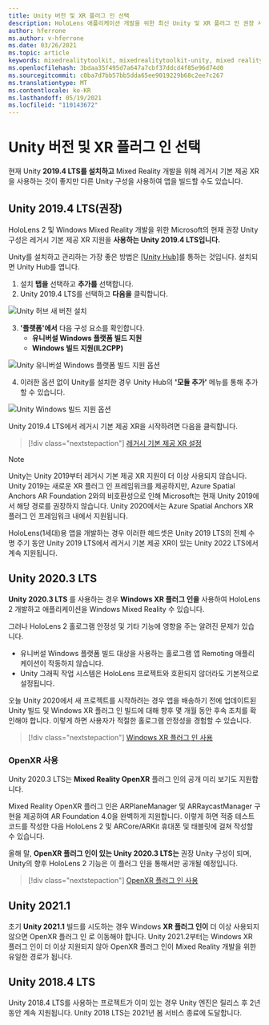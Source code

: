 ```yaml
---
title: Unity 버전 및 XR 플러그 인 선택
description: HoloLens 애플리케이션 개발을 위한 최신 Unity 및 XR 플러그 인 권장 사항을 최신 상태로 유지합니다.
author: hferrone
ms.author: v-hferrone
ms.date: 03/26/2021
ms.topic: article
keywords: mixedrealitytoolkit, mixedrealitytoolkit-unity, mixed reality 헤드셋, windows mixed reality 헤드셋, 가상 현실 헤드셋, unity
ms.openlocfilehash: 3bdaa35f495d7a647a7cbf37ddcd4f85e96d74d0
ms.sourcegitcommit: c0ba7d7bb57bb5dda65ee9019229b68c2ee7c267
ms.translationtype: MT
ms.contentlocale: ko-KR
ms.lasthandoff: 05/19/2021
ms.locfileid: "110143672"
---
```

# <a name="choosing-a-unity-version-and-xr-plugin"></a>Unity 버전 및 XR 플러그 인 선택

현재 Unity **2019.4 LTS를 설치하고** Mixed Reality 개발을 위해 레거시 기본 제공 XR을 사용하는 것이 좋지만 다른 Unity 구성을 사용하여 앱을 빌드할 수도 있습니다.

## <a name="unity-20194-lts-recommended"></a>Unity 2019.4 LTS(권장)

HoloLens 2 및 Windows Mixed Reality 개발을 위한 Microsoft의 현재 권장 Unity 구성은 레거시 기본 제공 XR 지원을 **사용하는 Unity 2019.4 LTS입니다.**

Unity를 설치하고 관리하는 가장 좋은 방법은 <a href="https://unity3d.com/get-unity/download" target="_blank">[Unity Hub]</a>를 통하는 것입니다. 설치되면 Unity Hub를 엽니다.

1. 설치 **탭을** 선택하고 **추가를** 선택합니다.
2. Unity 2019.4 LTS를 선택하고 **다음을** 클릭합니다.

![Unity 허브 새 버전 설치](images/unity-hub-img-01.png)

3. **'플랫폼'에서** 다음 구성 요소를 확인합니다.
    * **유니버설 Windows 플랫폼 빌드 지원** 
    * **Windows 빌드 지원(IL2CPP)**

![Unity 유니버설 Windows 플랫폼 빌드 지원 옵션](../images/Unity_Install_Option_UWP.png)

4. 이러한 옵션 없이 Unity를 설치한 경우 Unity Hub의 **'모듈 추가'** 메뉴를 통해 추가할 수 있습니다.

![Unity Windows 빌드 지원 옵션](../images/Unity_Install_Option_UWP2.png)

Unity 2019.4 LTS에서 레거시 기본 제공 XR을 시작하려면 다음을 클릭합니다.

> [!div class="nextstepaction"]
> [레거시 기본 제공 XR 설정](legacy-xr-support.md)

> [!NOTE]
> Unity는 Unity 2019부터 레거시 기본 제공 XR 지원이 더 이상 사용되지 않습니다.  Unity 2019는 새로운 XR 플러그 인 프레임워크를 제공하지만, Azure Spatial Anchors AR Foundation 2와의 비호환성으로 인해 Microsoft는 현재 Unity 2019에서 해당 경로를 권장하지 않습니다.  Unity 2020에서는 Azure Spatial Anchors XR 플러그 인 프레임워크 내에서 지원됩니다.

HoloLens(1세대)용 앱을 개발하는 경우 이러한 헤드셋은 Unity 2019 LTS의 전체 수명 주기 동안 Unity 2019 LTS에서 레거시 기본 제공 XR이 있는 Unity 2022 LTS에서 계속 지원됩니다.

## <a name="unity-20203-lts"></a>Unity 2020.3 LTS 

**Unity 2020.3 LTS** 를 사용하는 경우 **Windows XR 플러그 인을** 사용하여 HoloLens 2 개발하고 애플리케이션을 Windows Mixed Reality 수 있습니다.

그러나 HoloLens 2 홀로그램 안정성 및 기타 기능에 영향을 주는 알려진 문제가 있습니다. 

* 유니버설 Windows 플랫폼 빌드 대상을 사용하는 홀로그램 앱 Remoting 애플리케이션이 작동하지 않습니다.
* Unity 그래픽 작업 시스템은 HoloLens 프로젝트와 호환되지 않더라도 기본적으로 설정됩니다.

오늘 Unity 2020에서 새 프로젝트를 시작하려는 경우 앱을 배송하기 전에 업데이트된 Unity 빌드 및 Windows XR 플러그 인 빌드에 대해 향후 몇 개월 동안 후속 조치를 확인해야 합니다.  이렇게 하면 사용자가 적절한 홀로그램 안정성을 경험할 수 있습니다.

> [!div class="nextstepaction"]
> [Windows XR 플러그 인 사용](windows-xr-plugin.md)

### <a name="using-openxr"></a>OpenXR 사용

Unity 2020.3 LTS는 **Mixed Reality OpenXR** 플러그 인의 공개 미리 보기도 지원합니다.

Mixed Reality OpenXR 플러그 인은 ARPlaneManager 및 ARRaycastManager 구현을 제공하여 AR Foundation 4.0을 완벽하게 지원합니다. 이렇게 하면 적중 테스트 코드를 작성한 다음 HoloLens 2 및 ARCore/ARKit 휴대폰 및 태블릿에 걸쳐 작성할 수 있습니다. 

올해 말, **OpenXR 플러그 인이 있는 Unity 2020.3 LTS는** 권장 Unity 구성이 되며, Unity의 향후 HoloLens 2 기능은 이 플러그 인을 통해서만 공개될 예정입니다.

> [!div class="nextstepaction"]
> [OpenXR 플러그 인 사용](openxr-getting-started.md)

## <a name="unity-20211"></a>Unity 2021.1

초기 **Unity 2021.1** 빌드를 시도하는 경우 Windows **XR 플러그 인이** 더 이상 사용되지 않으면 OpenXR 플러그 인 로 이동해야 합니다.  Unity 2021.2부터는 Windows XR 플러그 인이 더 이상 지원되지 않아 OpenXR 플러그 인이 Mixed Reality 개발을 위한 유일한 경로가 됩니다.

## <a name="unity-20184-lts"></a>Unity 2018.4 LTS

Unity 2018.4 LTS를 사용하는 프로젝트가 이미 있는 경우 Unity 엔진은 릴리스 후 2년 동안 계속 지원됩니다.  Unity 2018 LTS는 2021년 봄 서비스 종료에 도달합니다.
